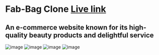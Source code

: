 # Fab-Bag Clone <a href="https://chimerical-faun-6ad01a.netlify.app/">Live link</a>

## An e-commerce website known for its high-quality beauty products and delightful service
![image](https://user-images.githubusercontent.com/107523890/214896126-55d56c45-c8d0-4e7c-86bf-99a675bbabdb.png)
![image](https://user-images.githubusercontent.com/107523890/214896435-341ab043-ccb4-451b-ae10-bc62d8da6c4a.png)
![image](https://user-images.githubusercontent.com/107523890/214896544-d6e3bab2-5b7d-4cf7-adbb-95fec81b2118.png)
![image](https://user-images.githubusercontent.com/107523890/214896798-4c302a22-d4ec-4e6b-b0cc-431c20d0becc.png)

